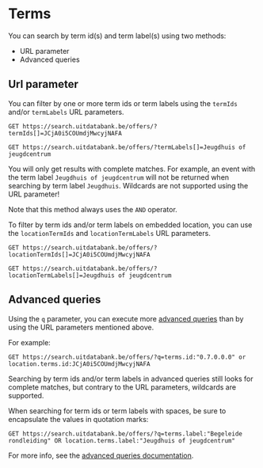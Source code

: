 # Terms

You can search by term id\(s\) and term label\(s\) using two methods:

* URL parameter
* Advanced queries

## Url parameter

You can filter by one or more term ids or term labels using the `termIds` and/or `termLabels` URL parameters.

```
GET https://search.uitdatabank.be/offers/?termIds[]=JCjA0i5COUmdjMwcyjNAFA
```

```
GET https://search.uitdatabank.be/offers/?termLabels[]=Jeugdhuis of jeugdcentrum
```

You will only get results with complete matches. For example, an event with the term label `Jeugdhuis of jeugdcentrum` will not be returned when searching by term label `Jeugdhuis`. Wildcards are not supported using the URL parameter!

Note that this method always uses the `AND` operator.

To filter by term ids and/or term labels on embedded location, you can use the `locationTermIds` and `locationTermLabels` URL parameters.

```
GET https://search.uitdatabank.be/offers/?locationTermIds[]=JCjA0i5COUmdjMwcyjNAFA
```

```
GET https://search.uitdatabank.be/offers/?locationTermLabels[]=Jeugdhuis of jeugdcentrum
```

## Advanced queries

Using the `q` parameter, you can execute more [advanced queries](/advanced-queries.md) than by using the URL parameters mentioned above.

For example:

```
GET https://search.uitdatabank.be/offers/?q=terms.id:"0.7.0.0.0" or location.terms.id:JCjA0i5COUmdjMwcyjNAFA
```

Searching by term ids and/or term labels in advanced queries still looks for complete matches, but contrary to the URL parameters, wildcards are supported.

When searching for term ids or term labels with spaces, be sure to encapsulate the values in quotation marks:

```
GET https://search.uitdatabank.be/offers/?q=terms.label:"Begeleide rondleiding" OR location.terms.label:"Jeugdhuis of jeugdcentrum"
```

For more info, see the [advanced queries documentation](/advanced-queries.md).

